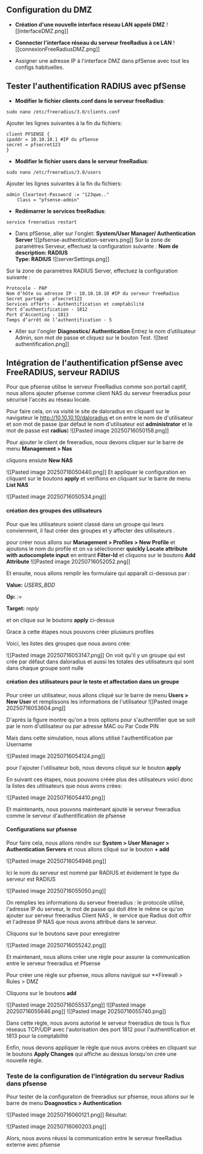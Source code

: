 ## Configuration du DMZ
- **Création d'une nouvelle interface réseau LAN appelé DMZ**
![[interfaceDMZ.png]]

- **Connecter l'interface réseau du serveur freeRadius à ce LAN**
![[connexionFreeRadiusDMZ.png]]

- Assigner une adresse IP à l'interface DMZ dans pfSense avec tout les configs habituelles.

## Tester l'authentification RADIUS avec pfSense

- **Modifier le fichier clients.conf dans le serveur freeRadius**:
```
sudo nano /etc/freeradius/3.0/clients.conf
```

Ajouter les lignes suivantes à la fin du fichiers:
```
client PFSENSE {
ipaddr = 10.10.10.1 #IP du pfSense
secret = pfsecret123
}
```

- **Modifier le fichier users dans le serveur freeRadius**:
```
sudo nano /etc/freeradius/3.0/users
```

Ajouter les lignes suivantes à la fin du fichiers:
```
admin Cleartext-Password := "123qwe.."
	Class = "pfsense-admin"
```

- **Redémarrer le services freeRadius**:
```
service freeradius restart
```

- Dans pfSense, aller sur l'onglet: **System/User Manager/ Authentication Server**
![[pfsense-authentication-servers.png]]
Sur la zone de paramètres Serveur, effectuez la configuration suivante :
**Nom de description: RADIUS  
Type: RADIUS**
![[serverSettings.png]]

Sur la zone de paramètres RADIUS Server, effectuez la configuration suivante :

```
Protocole - PAP  
Nom d’hôte ou adresse IP - 10.10.10.10 #IP du serveur freeRadius
Secret partagé - pfsecret123
Services offerts - Authentification et comptabilité  
Port d’authentification - 1812  
Port d’Acconting - 1813  
Temps d’arrêt de l’authentification - 5
```

- Aller sur l'ongler **Diagnostics/ Authentication**
Entrez le nom d’utilisateur Admin, son mot de passe et cliquez sur le bouton Test.
![[test authentification.png]]

## Intégration de l'authentification pfSense avec FreeRADIUS, serveur RADIUS

Pour que pfsense utilise le serveur FreeRadius comme son portail captif, nous allons ajouter pfsense comme client NAS du serveur freeradius pour sécurisé l'accès au réseau locale.

Pour faire cela, on va visité le site de daloradius en cliquant sur le navigateur le
http://10.10.10.10/daloradius et on entre le nom de d'utilisateur et son mot de passe (par défaut le nom d'utilisateur est **administrator** et le mot de passe est **radius**)
![[Pasted image 20250716050158.png]]


Pour ajouter le client de freeradius, nous devons cliquer sur le barre de menu **Management > Nas**

cliquons ensiute **New NAS**

![[Pasted image 20250716050440.png]]
Et appliquer le configuration en cliquant sur le boutons **apply** et verifions en cliquant sur le barre de menu **List NAS**

![[Pasted image 20250716050534.png]]
#### création des groupes des utilisateurs
Pour que les utilisateurs soient classé dans un  groupe qui leurs conviennent, il faut créer des groupes et y affecter des utilisateurs .

pour créer nous allons sur **Management > Profiles > New Profile** et ajoutons le nom du profile et on va sélectionner **quickly Locate attribute with autocomplete input** en entrant **Filter-Id** et cliquons sur le boutons **Add Attribute**
![[Pasted image 20250716052052.png]]



Et ensuite, nous allons remplir les formulaire qui apparaît ci-dessous par :

**Value:** *USERS_BDD*

**Op:**  *:=*

**Target:** *reply*

et on clique sur le boutons **apply** ci-dessus

Grace à cette étapes nous pouvons créer plusieurs profiles

Voici, les listes des groupes que nous avons crée:

![[Pasted image 20250716053147.png]]
On voit qu'il y un groupe qui est crée par défaut dans daloradius et aussi les totales des utilisateurs qui sont dans chaque groupe sont nulle
#### création des utilisateurs pour le teste et affectation dans un groupe
Pour créer un utilisateur, nous allons cliqué sur le barre de menu  **Users > New User**  et remplissons les informations de l'utilisateur
![[Pasted image 20250716053604.png]]

D'après la figure montre qu'on a trois options pour s'authentifier que se soit par le nom d'utilisateur ou par adresse MAC ou Par Code PIN

Mais dans cette simulation, nous allons utilisé l'authentification par Username

![[Pasted image 20250716054124.png]]

pour l'ajouter l'utilisateur bob, nous devons cliqué sur le bouton **apply**

En suivant ces étapes, nous pouvons créée plus des utilisateurs
voici donc la listes des utilisateurs que nous avons crées:

![[Pasted image 20250716054410.png]]

Et maintenants, nous pouvons maintenant ajouté le serveur freeradius comme le serveur d'authentification de pfsense

#### Configurations sur pfsense

Pour faire cela, nous allons rendre sur **System > User Manager  >  Authentication Servers** et nous allons cliqué sur le bouton **+ add**

![[Pasted image 20250716054946.png]]

Ici le nom du serveur est nommé par RADIUS et évidement le type du serveur est RADIUS

![[Pasted image 20250716055050.png]]


On remplies les informations du serveur freeradius : le protocole utilisé, l'adresse IP du serveur, le mot de passe qui doit être le même ce qu'on ajouter sur serveur freeradius Client NAS , le service que Radius doit offrir et l'adresse IP NAS que nous avons attribué dans le serveur. 

Cliquons sur le boutons save pour enregistrer

![[Pasted image 20250716055242.png]]



Et maintenant, nous allons créer une règle pour assurer la communication entre le serveur freeradius et Pfsense

Pour créer une règle sur pfsense, nous allons navigué sur **Firewall > Rules > DMZ

Cliquons sur le boutons **add**

![[Pasted image 20250716055537.png]]
![[Pasted image 20250716055646.png]]
![[Pasted image 20250716055740.png]]

Dans cette règle, nous avons autorisé le serveur freeradius de tous ls flux réseaus TCP/UDP avec l'autorisation des port 1812 pour l'authentification et 1813 pour la comptabilité

Enfin, nous devons appliquer le règle que nous avons créées en cliquant sur le boutons **Apply Changes** qui affiche au dessus lorsqu'on crée une nouvelle règle.

### Teste de la configuration de l'intégration du serveur Radius dans pfsense
 Pour tester de la configuration de freeradius sur pfsense, nous allons sur le barre de menu **Doagnostics > Authentication**

![[Pasted image 20250716060121.png]]
Résultat:

![[Pasted image 20250716060203.png]]

Alors, nous avons réussi la communication entre le serveur freeRadius externe avec pfsense